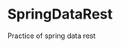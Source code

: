 # SpringDataRest
Practice of spring data rest

<!-- GitAds-Verify: BSRZ9MP3YDOUL1UNEDMO7OAF1GQ9YWT2 -->
